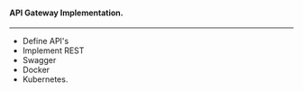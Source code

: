 #### API Gateway Implementation.
***
-   Define API's
-   Implement REST
-   Swagger
-   Docker
-   Kubernetes.